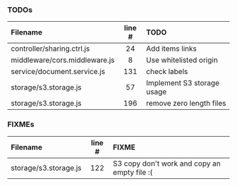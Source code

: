 ### TODOs
| Filename | line # | TODO
|:------|:------:|:------
| controller/sharing.ctrl.js | 24 | Add items links
| middleware/cors.middleware.js | 8 | Use whitelisted origin
| service/document.service.js | 131 | check labels
| storage/s3.storage.js | 57 | Implement S3 storage usage
| storage/s3.storage.js | 196 | remove zero length files

### FIXMEs
| Filename | line # | FIXME
|:------|:------:|:------
| storage/s3.storage.js | 122 | S3 copy don't work and copy an empty file :(